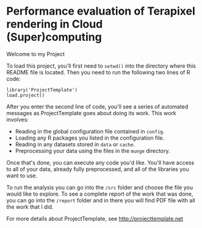 # Performance evaluation of Terapixel rendering in Cloud (Super)computing

Welcome to my Project

To load this project, you'll first need to `setwd()` into the directory
where this README file is located. Then you need to run the following two
lines of R code:

	library('ProjectTemplate')
	load.project()

After you enter the second line of code, you'll see a series of automated
messages as ProjectTemplate goes about doing its work. This work involves:
* Reading in the global configuration file contained in `config`.
* Loading any R packages you listed in the configuration file.
* Reading in any datasets stored in `data` or `cache`.
* Preprocessing your data using the files in the `munge` directory.

Once that's done, you can execute any code you'd like. You'll have access to
all of your data, already fully preprocessed, and all of the libraries you 
want to use.

To run the analysis you can go into the `/src` folder and choose the file you
would like to explore. To see a complete report of the work that was done, 
you can go into the `/report` folder and in there you will find PDF file with
all the work that I did.

For more details about ProjectTemplate, see http://projecttemplate.net
